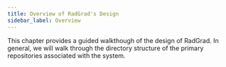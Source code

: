 ```yaml
---
title: Overview of RadGrad's Design
sidebar_label: Overview
---
```


This chapter provides a guided walkthough of the design of RadGrad.  In general, we will walk through the directory structure of the primary repositories associated with the system.